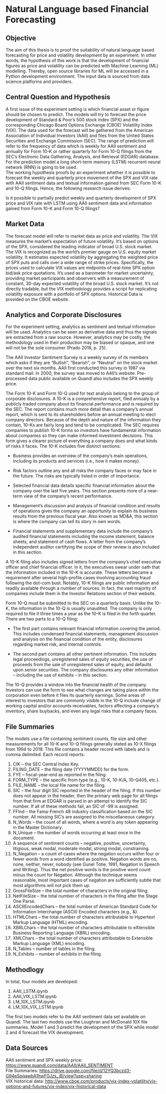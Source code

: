 # Natural Language based Financial Forecasting

## Objective
The aim of this thesis is to proof the suitability of natural language based forecasting for
price and volatility development by an experiment. In other words, the hypothesis of this
work is that the development of financial figures as price and volatility can be predicted
with Machine Learning (ML) modelling. Thereby, open source libraries for ML will be accessed in a Python
development environment. The input data is sourced from data science platforms and
providers.

## Central Question and Hypothesis
A first issue of the experiment setting is which financial asset or figure should be chosen
to predict. The models will try to forecast the price development of Standard & Poor’s 500
stock index (SPX) and the corresponding Chicago Board Options Exchange (CBOE) Volatility
Index (VIX). The data used for the forecast will be gathered from the American
Association of Individual Investors (AAII) and files from the United States Securities and
Exchange Commission (SEC). The range of prediction will refer to the frequency of data
which is weekly for AAII sentiment and annually for Form 10-K or rather quarterly for
Form 10-Q filings from the SEC’s Electronic Data Gathering, Analysis, and Retrieval
(EDGAR) database. For the prediction model a long short-term memory (LSTM) recurrent
neural network (RNN) is going to be used. <br>
The working hypothesis proofs by an experiment whether it is possible to forecast the
weekly and quarterly price movement of the SPX and VIX rate with AAII sentiment data
and textual information gained from SEC Form 10-K and 10-Q filings. Hence, the following
research issue derives:

Is it possible to partially predict weekly and quarterly development of SPX price
and VIX rate with LSTM using AAII sentiment data and information gained from
Form 10-K and Form 10-Q filings?

## Market Data
The forecast model will refer to market data as price and volatility. The VIX measures
the market’s expectation of future volatility. It’s based on options of the SPX, considered
the leading indicator of broad U.S. stock market. The VIX is recognized as the world’s
premier gauge on U.S. equity market volatility. It estimates expected volatility by aggregating
the weighted price of SPX puts and calls over a wide range of strike prices. Specifically,
the prices used to calculate VIX values are midpoints of real-time SPX option
bid/ask price quotations. It’s used as a barometer for market uncertainty, providing market
participants and observers with a measurement of constant, 30-day expected volatility of
the broad U.S. stock market. It’s not directly tradable, but the VIX methodology provides
a script for replicating volatility exposure with a portfolio of SPX options. Historical Data
is provided on the CBOE website.

## Analytics and Corporate Disclosures
For the experiment setting, analytics as sentiment and textual information will be used.
Analytics can be seen as derivative data and thus the signals are extracted from a raw
source. However, analytics may be costly, the methodology used in their production may
be biased or opaque, and one will not be the sole consumer (Prado 2018, p. 25).

The AAII Investor Sentiment Survey is a weekly survey of its members which asks if
they are “Bullish”, “Bearish”, or “Neutral” on the stock market over the next six months.
AAII first conducted this survey in 1987 via standard mail. In 2000, the survey was moved 
to AAII’s website. Pre-processed data public available on Quandl also includes the SPX
weekly price.

The Form 10-K and Form 10-Q used for text analysis belong to the group of corporate
disclosures. A 10-K is a comprehensive report, filed annualy by a publicly traded company
about its financial performance and is required by the SEC. The report contains
much more detail than a company’s annual report, which is sent to its shareholders before
an annual meeting to elect company directors. Because of the depth and nature of the
information they contain, 10-Ks are fairly long and tend to be complicated. The SEC requires
companies to publish 10-K forms so investors have fundamental information about companies
so they can make informed investment decisions. This form gives a clearer picture
of everything a company does and what kinds of risks it faces. The 10-K includes five
distinct sections:

* Business provides an overview of the company’s main operations, including its
products and services (i.e., how it makes money).

* Risk factors outline any and all risks the company faces or may face in the future.
The risks are typically listed in order of importance.

* Selected financial data details specific financial information about the company
over the last five years. This section presents more of a near-term view of the
company’s recent performance.

* Management’s discussion and analysis of financial condition and results of operations
gives the company an opportunity to explain its business results from the
previous fiscal year. Also known as MD&A, this section is where the company
can tell its story in own words.

* Financial statements and supplementary data include the company’s audited
financial statements including the income statement, balance sheets, and statement
of cash flows. A letter from the company’s independent auditor certifying
the scope of their review is also included in this section.

A 10-K filing also includes signed letters from the company’s chief executive officer and
chief financial officer. In it, the executives swear under oath that the information included
in the 10-K is accurate. These letters became a requirement after several high-profile
cases involving accounting fraud following the dot-com bust.
Notably, 10-K filings are public information and readily available through a number of
sources. In fact, the vast majority of companies include them in the Investor Relations
section of their website.

Form 10-Q must be submitted to the SEC on a quarterly basis. Unlike the 10-K, the information
in the 10-Q is usually unaudited. The company is only required to file it three
times a year as the 10-K is filed in the forth quarter. There are two parts to a 10-Q filing:

* The first part contains relevant financial information covering the period. This
includes condensed financial statements, management discussion and analysis on
the financial condition of the entity, disclosures regarding market risk, and internal
controls.

* The second part contains all other pertinent information. This includes legal proceedings,
unregistered sales of equity securities, the use of proceeds from the sale
of unregistered sales of equity, and defaults upon senior securities. The company
disclosures any other information – including the use of exhibits – in this section.

The 10-Q provides a window into the financial health of the company. Investors can use
the form to see what changes are taking place within the corporation even before it files
its quarterly earnings. Some areas of interest to investors that are commonly visible in the
10-Q include change of working capital and/or accounts receivables, factors affecting a
company’s inventory, share buybacks, and even any legal risks that a company faces.

## File Summaries
The models use a file containing sentiment counts, file size and other measurements for
all 10-K and 10-Q filings generally stated as 10-X filings from 1994 to 2018. This file
contains a header record with labels and is comma delimited. Each record reports:
1. CIK – the SEC Central Index Key.
2. FILING_DATE – the filing date (YYYYMMDD) for the form.
3. FYE – fiscal-year-end as reported in the filing.
4. FORM_TYPE – the specific from type (e.g., 10-K, 10-K/A, 10-Q405, etc.).
5. FILE_NAME – the local file name for the filing.
6. SIC – the four digit SIC reported in the header of the filing. If this number does
not appear in the header, then the primary web page for all filings from that firm
at EDGAR is parsed in an attempt to identify the SIC number. If all of these methods
fail, an SIC of -99 is assigned.
7. FFInd – the Fama-French 48 industry classification based on the SIC number. All
missing SIC’s are assigned to the miscellaneous category.
8. N_Words – the count of all words, where a word is any token appearing in the
Master Dictionary.
9. N_Unique – the number of words occurring at least once in the document.
10. A sequence of sentiment counts – negative, positive, uncertainty, litigious, weak
modal, moderate modal, strong modal, constraining.
11. N_Negation – a count of cases where the negation occurs within four or fewer
words from a word identified as positive. Negation words are no, none, neither,
never, nobody (see Gunel Totie, 1991, Negation in Speech and Writing). Thus the
net positive words is the positive word count minus the count for Negation. Although
the technique seems reasonable, most important cases of negation are sufficiently
subtle that most algorithms will not pick them up.
12. GrossFileSize – the total number of characters in the original filing.
13. NetFileSize – the total number of characters in the filing after the Stage One Parse.
14. ASCIIEncodedChars – the total number of American Standard Code for Information
Interchange (ASCII) Encoded characters (e.g., &amp;).
15. HTMLChars – the total number of characters attributable to Hypertext Markup
Language (HTML) encoding.
16. XBRLChars – the total number of characters attributable to eXtensible Business
Reporting Language (XBRL) encoding.
17. XMLChars – the total number of characters attributable to Extensible Markup
Language (XML) encoding.
18. N_Tables – number of tables in the filing.
19. N_Exhibits – number of exhibits in the filing.

## Methodlogy
In total, four models are developed:
1. AAII_LSTM.ipynb
2. AAII_VIX_LSTM.ipynb
3. LM_10X_LSTM.ipynb
4. LM_10X_VIX_LSTM.ipynb

The first two models refer to the AAII sentiment data set available on Quandl. The last
two models use the Loughran and McDonald 10X file summaries. Model 1 and 3 predict
the development of the SPX while model 2 and 4 forecast the VIX development.

## Data Sources
AAII sentiment and SPX weekly price: https://www.quandl.com/data/AAII/AAII_SENTIMENT <br>
File Summaries: https://drive.google.com/file/d/12YQ3bczd3-G94eSpqawbA1hwF0Jzs_jB/view?usp=sharing <br>
VIX historical data: http://www.cboe.com/products/vix-index-volatility/vix-options-and-futures/vix-index/vix-historical-data
